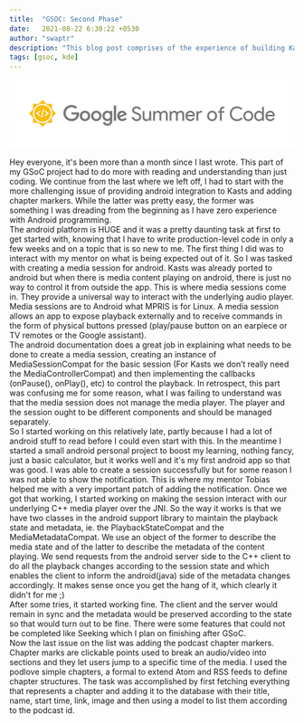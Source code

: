 ```yaml
---
title:  "GSOC: Second Phase"
date:   2021-08-22 6:30:22 +0530
author: "swaptr"
description: "This blog post comprises of the experience of building Kasts during the second stage of Google Summer of Code 2021 at KDE Community."
tags: [gsoc, kde]
---
```

![GSOC banner](https://raw.githubusercontent.com/swaptr/site/master/static/images/gsoc.png "gsoc banner")

Hey everyone, it's been more than a month since I last wrote. This part of my GSoC project had to do more with reading and understanding than just coding. We continue from the last where we left off, I had to start with the more challenging issue of providing android integration to Kasts and adding chapter markers. While the latter was pretty easy, the former was something I was dreading from the beginning as I have zero experience with Android programming.  
The android platform is HUGE and it was a pretty daunting task at first to get started with, knowing that I have to write production-level code in only a few weeks and on a topic that is so new to me. The first thing I did was to interact with my mentor on what is being expected out of it. So I was tasked with creating a media session for android. Kasts was already ported to android but when there is media content playing on android, there is just no way to control it from outside the app. This is where media sessions come in. They provide a universal way to interact with the underlying audio player. Media sessions are to Android what MPRIS is for Linux. A media session allows an app to expose playback externally and to receive commands in the form of physical buttons pressed (play/pause button on an earpiece or TV remotes or the Google assistant).  
The android documentation does a great job in explaining what needs to be done to create a media session, creating an instance of MediaSessionCompat for the basic session (For Kasts we don’t really need the MediaControllerCompat) and then implementing the callbacks (onPause(), onPlay(), etc) to control the playback. In retrospect, this part was confusing me for some reason, what I was failing to understand was that the media session does not manage the media player. The player and the session ought to be different components and should be managed separately.  
So I started working on this relatively late, partly because I had a lot of android stuff to read before I could even start with this. In the meantime I started a small android personal project to boost my learning, nothing fancy, just a basic calculator, but it works well and it's my first android app so that was good. I was able to create a session successfully but for some reason I was not able to show the notification. This is where my mentor Tobias helped me with a very important patch of adding the notification. Once we got that working, I started working on making the session interact with our underlying C++ media player over the JNI. So the way it works is that we have two classes in the android support library to maintain the playback state and metadata, ie. the PlaybackStateCompat and the MediaMetadataCompat. We use an object of the former to describe the media state and of the latter to describe the metadata of the content playing. We send requests from the android server side to the C++ client to do all the playback changes according to the session state and which enables the client to inform the android(java) side of the metadata changes accordingly. It makes sense once you get the hang of it, which clearly it didn't for me ;)  
After some tries, it started working fine. The client and the server would remain in sync and the metadata would be preserved according to the state so that would turn out to be fine. There were some features that could not be completed like Seeking which I plan on finishing after GSoC.  
Now the last issue on the list was adding the podcast chapter markers. Chapter marks are clickable points used to break an audio/video into sections and they let users jump to a specific time of the media. I used the podlove simple chapters, a formal to extend Atom and RSS feeds to define chapter structures. The task was accomplished by first fetching everything that represents a chapter and adding it to the database with their title, name, start time, link, image and then using a model to list them according to the podcast id.
